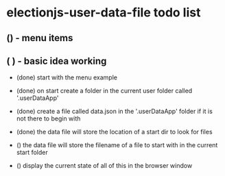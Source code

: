 # electionjs-user-data-file todo list

## () - menu items

## (  ) - basic idea working
* (done) start with the menu example
* (done) on start create a folder in the current user folder called '.userDataApp'
* (done) create a file called data.json in the '.userDataApp' folder if it is not there to begin with
* (done) the data file will store the location of a start dir to look for files

* () the data file will store the filename of a file to start with in the current start folder
* () display the current state of all of this in the browser window